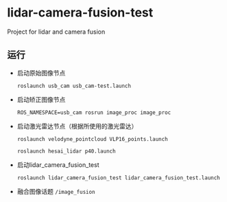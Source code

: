 # lidar-camera-fusion-test

Project for lidar and camera fusion

## 运行
 - 启动原始图像节点
   ```Shell
   roslaunch usb_cam usb_cam-test.launch
   ```
 - 启动矫正图像节点
   ```Shell
   ROS_NAMESPACE=usb_cam rosrun image_proc image_proc
   ```
 - 启动激光雷达节点（根据所使用的激光雷达）
   ```Shell
   roslaunch velodyne_pointcloud VLP16_points.launch
   ```
   ```Shell
   roslaunch hesai_lidar p40.launch
   ```
 - 启动lidar_camera_fusion_test
   ```Shell
   roslaunch lidar_camera_fusion_test lidar_camera_fusion_test.launch
   ```
 - 融合图像话题
   `/image_fusion`



